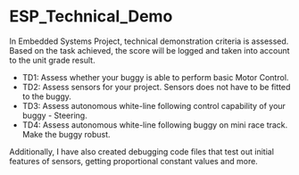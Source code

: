# ESP_Technical_Demo

In Embedded Systems Project, technical demonstration criteria is assessed. Based on the task achieved, the score will be logged and taken into account to the unit grade result.

- TD1: Assess whether your buggy is able to perform basic Motor Control.
- TD2: Assess sensors for your project. Sensors does not have to be fitted to the buggy.
- TD3: Assess autonomous white-line following control capability of your buggy - Steering. 
- TD4: Assess autonomous white-line following buggy on mini race track. Make the buggy robust.

Additionally, I have also created debugging code files that test out initial features of sensors, getting proportional constant values and more.
